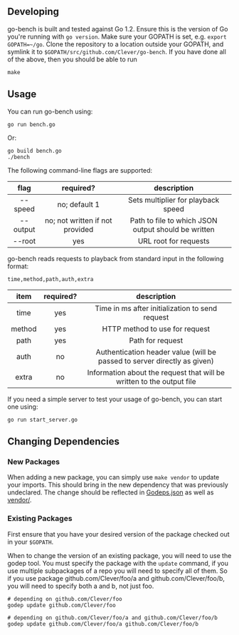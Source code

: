 ## Developing

go-bench is built and tested against Go 1.2.
Ensure this is the version of Go you're running with `go version`.
Make sure your GOPATH is set, e.g. `export GOPATH=~/go`.
Clone the repository to a location outside your GOPATH, and symlink it to `$GOPATH/src/github.com/Clever/go-bench`.
If you have done all of the above, then you should be able to run

```
make
```

## Usage
You can run go-bench using:

	go run bench.go

Or:

	go build bench.go
	./bench

The following command-line flags are supported:

flag | required? | description
:---: | :---: | :---:
--speed | no; default 1 | Sets multiplier for playback speed
--output | no; not written if not provided | Path to file to which JSON output should be written
--root | yes | URL root for requests

go-bench reads requests to playback from standard input in the following format:
	
	time,method,path,auth,extra

item | required? | description
:---: | :---: | :---:
time | yes | Time in ms after initialization to send request
method | yes | HTTP method to use for request
path | yes | Path for request
auth | no | Authentication header value (will be passed to server directly as given)
extra | no | Information about the request that will be written to the output file

If you need a simple server to test your usage of go-bench, you can start one using:

	go run start_server.go
## Changing Dependencies

### New Packages

When adding a new package, you can simply use `make vendor` to update your imports.
This should bring in the new dependency that was previously undeclared.
The change should be reflected in [Godeps.json](Godeps/Godeps.json) as well as [vendor/](vendor/).

### Existing Packages

First ensure that you have your desired version of the package checked out in your `$GOPATH`.

When to change the version of an existing package, you will need to use the godep tool.
You must specify the package with the `update` command, if you use multiple subpackages of a repo you will need to specify all of them.
So if you use package github.com/Clever/foo/a and github.com/Clever/foo/b, you will need to specify both a and b, not just foo.

```
# depending on github.com/Clever/foo
godep update github.com/Clever/foo

# depending on github.com/Clever/foo/a and github.com/Clever/foo/b
godep update github.com/Clever/foo/a github.com/Clever/foo/b
```

